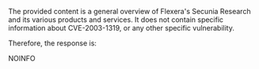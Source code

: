 The provided content is a general overview of Flexera's Secunia Research and its various products and services. It does not contain specific information about CVE-2003-1319, or any other specific vulnerability.

Therefore, the response is:

NOINFO